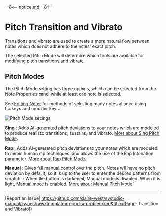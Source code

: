 --8<--
notice.md
--8<--

# Pitch Transition and Vibrato

Transitions and vibrato are used to create a more natural flow between notes which does not adhere to the notes' exact pitch.

The selected Pitch Mode will determine which tools are available for modifying pitch transitions and vibrato.

## Pitch Modes

The Pitch Mode setting has three options, which can be selected from the Note Properties panel while at least one note is selected.

See [Editing Notes](../quickstart/editing-notes.md#selecting-notes) for methods of selecting many notes at once using hotkeys and modifier keys.

![Pitch Mode settings](../img/note-properties/pitch-modes.png)

**Sing**
: Adds AI-generated pitch deviations to your notes which are modeled to produce realistic transitions, sustains, and vibrato. [More about Sing Pitch Mode](../ai-functions/pitch-mode-sing.md).

**Rap**
: Adds AI-generated pitch deviations to your notes which are modeled to mimic human rap techniques, and allows the use of the Rap Intonation parameter. [More about Rap Pitch Mode](../ai-functions/pitch-mode-rap.md).

**Manual**
: Gives full manual control over the pitch. Notes will have no pitch deviation by default, so it is up to the user to enter the desired patterns from scratch.
: When the button is darkened, Manual mode is disabled. When it is light, Manual mode is enabled. [More about Manual Pitch Mode](../advanced/pitch-mode-manual.md).

---

[Report an Issue](https://github.com/claire-west/svstudio-manual/issues/new?template=report-a-problem.md&title=[Page: Transition and Vibrato])
